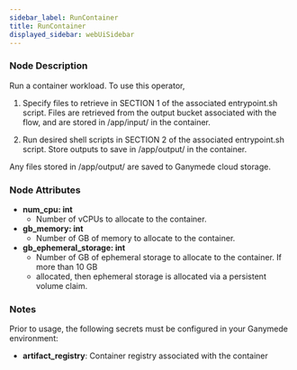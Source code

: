 ```yaml
---
sidebar_label: RunContainer
title: RunContainer
displayed_sidebar: webUiSidebar
---
```


### Node Description

Run a container workload.  To use this operator,

1. Specify files to retrieve in SECTION 1 of the associated entrypoint.sh script.
Files are retrieved from the output bucket associated with the flow,
and are stored in /app/input/ in the container.

2. Run desired shell scripts in SECTION 2 of the associated entrypoint.sh script.
Store outputs to save in /app/output/ in the container.

Any files stored in /app/output/ are saved to Ganymede cloud storage.

### Node Attributes

- **num_cpu: int**
  - Number of vCPUs to allocate to the container.
- **gb_memory: int**
  - Number of GB of memory to allocate to the container.
- **gb_ephemeral_storage: int**
  - Number of GB of ephemeral storage to allocate to the container.  If more than 10 GB
  - allocated, then ephemeral storage is allocated via a persistent volume claim.

### Notes

Prior to usage, the following secrets must be configured in your Ganymede environment:
- **artifact_registry**: Container registry associated with the container
